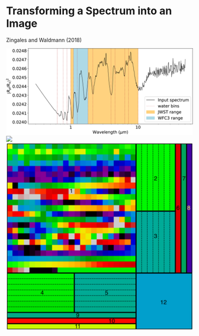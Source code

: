 # Transforming a Spectrum into an Image

Zingales and Waldmann (2018)

<div class="grid grid-cols-10 gap-8 justify-center min-h-80 justify-items-center items-center">
<div class="col-span-6"> 
  <img src="/images/gan_spec.png" class="max-h-85 shadow-xl p-1" />
</div>
<div class="">
<img class="min-w-30 rotate-180 opacity-70 ml-10 grayscale-100" src="https://upload.wikimedia.org/wikipedia/commons/5/57/Short_left_arrow_-_red.svg" />
</div>
<div class="col-span-3"> 
  <img src="/images/gan_aspa.png" class="max-h-85 shadow-xl p-1" />
</div>
</div>



<style>
  a {
    border-style: none !important;
  }

  a:hover {
    border-style: none !important;
  }

  .list li{
    margin-bottom: 1.8rem !important;
  }
</style>

<!--
Water bins used for normalisation.
Simulated HJ HD 189733b spectrum
-->
